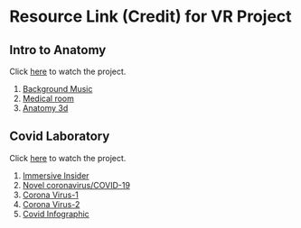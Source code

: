 # Resource Link (Credit) for VR Project

## Intro to Anatomy
Click [here](https://youtu.be/8urKscOkEK4) to watch the project.
1. [Background Music](https://www.youtube.com/watch?v=AsdGF0_eV3Q)
2. [Medical room](https://sketchfab.com/3d-models/medical-room-37b5934d209d404ca73fd1c5943f1f82)
3. [Anatomy 3d](https://sketchfab.com/3d-models/ecorche-anatomy-study-e402d3d541eb4b199c57d5410f5d3c57#download)

## Covid Laboratory
Click [here](https://youtu.be/8urKscOkEK4) to watch the project.
1. [Immersive Insider](https://insiders.dineshpunni.com/)
2. [Novel coronavirus/COVID-19](https://www.youtube.com/watch?v=4Yig-gq1HsA)
3. [Corona Virus-1](https://sketchfab.com/3d-models/corona-virus-3d-model-0848e9c142984bef90145e0e04d03be5)
4. [Corona Virus-2](https://sketchfab.com/3d-models/covid-19-virus-01c083362df04291bd0ba380fb299838)
5. [Covid Infographic](https://www.who.int/indonesia/news/novel-coronavirus/new-infographics/template)
